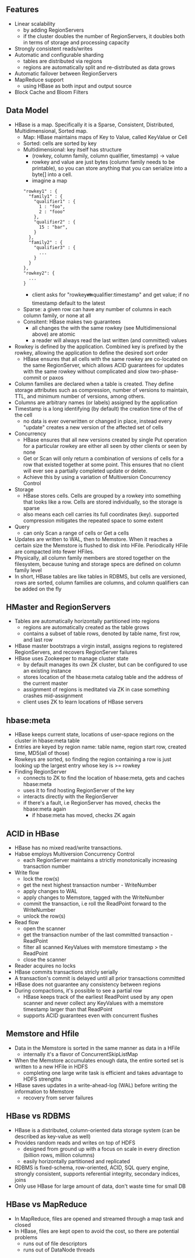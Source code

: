 ## Features

- Linear scalability
  - by adding RegionServers
  - if the cluster doubles the number of RegionServers, it doubles both in terms of storage and processing capacity
- Strongly consistent reads/writes
- Automatic and configurable sharding
  - tables are distributed via regions
  - regions are automatically split and re-distributed as data grows
- Automatic failover between RegionServers
- MapReduce support
  - using HBase as both input and output source
- Block Cache and Bloom Filters

## Data Model

- HBase is a map. Specifically it is a Sparse, Consistent, Distributed, Multidimensional, Sorted map.
  - Map: HBase maintains maps of Key to Value, called KeyValue or Cell
  - Sorted: cells are sorted by key
  - Multidimensional: key itself has structure
    - (rowkey, column family, column qualifier, timestamp) -> value
    - rowkey and value are just bytes (column family needs to be printable), so you can store anything that you can serialize into a byte[] into a cell.
    - imagine a map
    ```
    "rowkey1" : {
      "family1" : {
        "qualifier1" : {
          1 : "foo",
          2 : "fooo"
        },
        "qualifier2" : {
          15 : "bar",
        }
      },
      "family2" : {
        "qualifier3" : {
          ...
        }
      }
    },
    "rowkey2": {
      ...
    }
    ```
    - client asks for "rowkey:family:qualifier:timestamp" and get value; if no timestamp default to the latest
  - Sparse: a given row can have any number of columns in each column family, or none at all
  - Consitent: HBase makes two guarantees
    - all changes the with the same rowkey (see Multidimensional above) are atomic
    - a reader will always read the last written (and committed) values
- Rowkey is defined by the application. Combined key is prefixed by the rowkey, allowing the application to define the desired sort order
  - HBase ensures that all cells with the same rowkey are co-located on the same RegionServer, which allows ACID guarantees for updates with the same rowkey without complicated and slow two-phase-commit or paxos
- Column families are declared when a table is created. They define storage attributes such as compression, number of versions to maintain, TTL, and minimum number of versions, among others.
- Columns are arbitrary names (or labels) assigned by the application
- Timestamp is a long identifying (by default) the creation time of the of the cell
  - no data is ever overwritten or changed in place, instead every "update" creates a new version of the affected set of cells
- Concurrency
  - HBase ensures that all new versions created by single Put operation for a particular rowkey are either all seen by other clients or seen by none
  - Get or Scan will only return a combination of versions of cells for a row that existed together at some point. This ensures that no client will ever see a partially completed update or delete.
  - Achieve this by using a variation of Multiversion Concurrency Control
- Storage
  - HBase stores cells. Cells are grouped by a rowkey into something that looks like a row. Cells are stored individually, so the storage is sparse
  - also means each cell carries its full coordinates (key). supported compression mitigates the repeated space to some extent
- Query
  - can only Scan a range of cells or Get a cells
- Updates are written to WAL, then to Memstore. When it reaches a certain size the Memstore is flushed to disk into HFile. Periodically HFile are compacted into fewer HFiles.
- Physically, all column family members are stored together on the filesystem, because tuning and storage specs are defined on column family level
- In short, HBase tables are like tables in RDBMS, but cells are versioned, rows are sorted, column families are columns, and column qualifiers can be added on the fly

## HMaster and RegionServers

- Tables are automatically horizontally partitioned into regions
  - regions are automatically created as the table grows
  - contains a subset of table rows, denoted by table name, first row, and last row
- HBase master bootstraps a virgin install, assigns regions to registered RegionServers, and recovers RegionServer failures
- HBase uses Zookeeper to manage cluster state
  - by default manages its own ZK cluster, but can be configured to use an existing instance
  - stores location of the hbase:meta catalog table and the address of the current master
  - assignment of regions is meditated via ZK in case something crashes mid-assignment
  - client uses ZK to learn locations of HBase servers

## hbase:meta

- HBase keeps current state, locations of user-space regions on the cluster in hbase:meta table
- Entries are keyed by region name: table name, region start row, created time, MD5(all of those)
- Rowkeys are sorted, so finding the region containing a row is just looking up the largest entry whose key is >= rowkey
- Finding RegionServer
  - connects to ZK to find the location of hbase:meta, gets and caches hbase:meta
  - uses it to find hosting RegionServer of the key
  - interacts directly with the RegionServer
  - if there's a fault, i.e RegionServer has moved, checks the hbase:meta again
    - if hbase:meta has moved, checks ZK again

## ACID in HBase

- HBase has no mixed read/write transactions.
- Habse employs Multiversion Concurrency Control
  - each RegionServer maintains a strictly monotonically increasing transaction number
- Write flow
  - lock the row(s)
  - get the next highest transaction number - WriteNumber
  - apply changes to WAL
  - apply changes to Memstore, tagged with the WriteNumber
  - commit the transaction, i.e roll the ReadPoint forward to the WriteNumber
  - unlock the row(s)
- Read flow
  - open the scanner
  - get the transaction number of the last committed transaction - ReadPoint
  - filter all scanned KeyValues with memstore timestamp > the ReadPoint
  - close the scanner
- Reader acquires no locks
- HBase commits transactions stricly serially
- A transaction's commit is delayed until all prior transactions committed
- HBase does not guarantee any consistency between regions
- During compactions, it's possible to see a partial row
  - HBase keeps track of the earliest ReadPoint used by any open scanner and never collect any KeyValues with a memstore timestamp larger than that ReadPoint
  - supports ACID guarantees even with concurrent flushes

## Memstore and Hfile

- Data in the Memstore is sorted in the same manner as data in a HFile
  - internally it's a flavor of ConcurrentSkipListMap
- When the Memstore accumulates enough data, the entire sorted set is written to a new HFile in HDFS
  - completing one large write task is efficient and takes advantage to HDFS strengths
- HBase saves updates in a write-ahead-log (WAL) before writing the information to Memstore
  - recovery from server failures

## HBase vs RDBMS

- HBase is a distributed, column-oriented data storage system (can be described as key-value as well)
- Provides random reads and writes on top of HDFS
  - designed from ground up with a focus on scale in every direction (billion rows, million columns)
  - easily horizontally partitioned and replicated
- RDBMS is fixed-schema, row-oriented, ACID, SQL query engine, strongly consistent, supports referential integrity, secondary indices, joins
- Only use HBase for large amount of data, don't waste time for small DB

## HBase vs MapReduce

- In MapReduce, files are opened and streamed through a map task and closed
- In HBase, files are kept open to avoid the cost, so there are potential problems
  - runs out of file descriptors
  - runs out of DataNode threads
